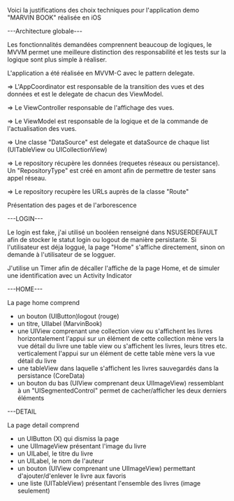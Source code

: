 
Voici la justifications des choix techniques pour l'application demo "MARVIN BOOK" réalisée en iOS

---Architecture globale---

Les fonctionnalités demandées comprennent beaucoup de logiques, le MVVM permet une meilleure distinction des responsabilité et les tests sur la logique sont plus simple à réaliser. 

L'application a été réalisée en MVVM-C avec le pattern delegate.

=> L'AppCoordinator est responsable de la transition des vues et des données et est le delegate de chacun des ViewModel.

=> Le ViewController responsable de l'affichage des vues.

=> Le ViewModel est responsable de la logique et de la commande de l'actualisation des vues.

=> Une classe "DataSource" est delegate et dataSource de chaque list (UITableView ou UICollectionView)

=> Le repository récupère les données (requetes réseaux ou persistance). Un "RepositoryType" est créé en amont afin de permettre de tester sans appel réseau.

=> Le repository recupère les URLs auprès de la classe "Route"


Présentation des pages et de l'arborescence

---LOGIN---

Le login est fake, j'ai utilisé un booléen renseigné dans NSUSERDEFAULT afin de stocker le statut login ou logout de manière persistante.
Si l'utilisateur est déja loggué, la page "Home" s'affiche directement, sinon on demande à l'utilisateur de se logguer.

J'utilise un Timer afin de décaller l'affiche de la page Home, et de simuler une identification avec un Activity Indicator

---HOME---

La page home comprend 
- un bouton (UIButton)logout (rouge)
- un titre, UIlabel (MarvinBook)
- une UIView comprenant 
    une collection view ou s'affichent les livres horizontalement
      l'appui sur un élément de cette collection mène vers la vue détail du livre
    une table view ou s'affichent les livres, leurs titres etc. verticalement
      l'appui sur un élément de cette table mène vers la vue détail du livre
- une tableView dans laquelle s'affichent les livres sauvegardés dans la persistance (CoreData)
- un bouton du bas (UIView comprenant deux UIImageView) ressemblant à un "UISegmentedControl" permet de cacher/afficher les deux derniers éléments

---DETAIL

La page detail comprend
- un UIButton (X) qui dismiss la page
- une UIImageView présentant l'image du livre
- un UILabel, le titre du livre
- un UILabel, le nom de l'auteur
- un bouton (UIView comprenant une UIImageView) permettant d'ajouter/d'enlever le livre aux favoris
- une liste (UITableView) présentant l'ensemble des livres (image seulement)




